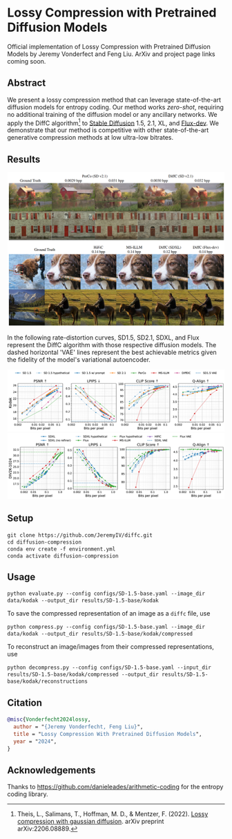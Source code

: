 # Lossy Compression with Pretrained Diffusion Models

Official implementation of Lossy Compression with Pretrained Diffusion Models by Jeremy Vonderfect and Feng Liu. ArXiv and project page links coming soon.

## Abstract

We present a lossy compression method that can leverage state-of-the-art diffusion models for entropy coding. Our method works _zero-shot_, requiring no additional training of the diffusion model or any ancillary networks. We apply the DiffC algorithm[^1] to
[Stable Diffusion](https://huggingface.co/stabilityai/stable-diffusion-2-1) 1.5, 2.1, XL, and [Flux-dev](https://huggingface.co/black-forest-labs/FLUX.1-dev).
We demonstrate that our method is competitive with other state-of-the-art generative compression methods at low ultra-low bitrates.

## Results

![Visual Comparison](figures/visual-comparison.png)

In the following rate-distortion curves, SD1.5, SD2.1, SDXL, and Flux represent the DiffC algorithm with those respective diffusion models. The dashed horizontal 'VAE' lines represent the best achievable metrics given the fidelity of the model's variational autoencoder.

![Kodak RD curves](figures/kodak-rd-curves-Qalign.png)
![Div2k RD curves](figures/div2k-1024-rd-curves-Qalign.png)

## Setup

```
git clone https://github.com/JeremyIV/diffc.git
cd diffusion-compression
conda env create -f environment.yml
conda activate diffusion-compression
```

## Usage

```
python evaluate.py --config configs/SD-1.5-base.yaml --image_dir data/kodak --output_dir results/SD-1.5-base/kodak
```

To save the compressed representation of an image as a `diffc` file, use

```
python compress.py --config configs/SD-1.5-base.yaml --image_dir data/kodak --output_dir results/SD-1.5-base/kodak/compressed
```

To reconstruct an image/images from their compressed representations, use

```
python decompress.py --config configs/SD-1.5-base.yaml --input_dir results/SD-1.5-base/kodak/compressed --output_dir results/SD-1.5-base/kodak/reconstructions
```

## Citation

```bibtex
@misc{Vonderfecht2024lossy,
  author = "{Jeremy Vonderfecht, Feng Liu}",
  title = "Lossy Compression With Pretrained Diffusion Models",
  year = "2024",
}
```

## Acknowledgements

Thanks to https://github.com/danieleades/arithmetic-coding for the entropy coding library.

[^1]: Theis, L., Salimans, T., Hoffman, M. D., & Mentzer, F. (2022). [Lossy compression with gaussian diffusion](https://arxiv.org/abs/2206.08889). arXiv preprint arXiv:2206.08889.
[^2]: Ho, J., Jain, A., & Abbeel, P. (2020). [Denoising diffusion probabilistic models](https://arxiv.org/abs/2006.11239). Advances in Neural Information Processing Systems, 33, 6840-6851.